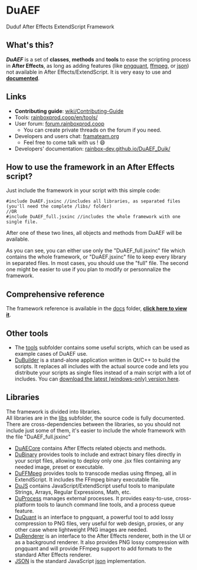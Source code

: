 # DuAEF
Duduf After Effects ExtendScript Framework

## What's this?

***DuAEF*** is a set of **classes**, **methods** and **tools** to ease the scripting process in **After Effects**, as long as adding features (like [pngquant](https://pngquant.org/), [ffmpeg](https://ffmpeg.org/), or [json](http://json.org/)) not available in After Effects/ExtendScript.
It is very easy to use and **[documented](https://rainbox-dev.github.io/DuAEF_Duik/)**.

## Links

- **Contributing guide**: [wiki/Contributing-Guide](https://github.com/Rainbox-dev/DuAEF_Duik/wiki/Contributing-Guide)
- Tools: [rainboxprod.coop/en/tools/](https://rainboxprod.coop/en/tools/)
- User forum: [forum.rainboxprod.coop](http://forum.rainboxprod.coop)
    - You can create private threads on the forum if you need.    
- Developers and users chat: [framateam.org](https://framateam.org/signup_user_complete/?id=scystqi16t8njnwhxbiuso94he)
    - Feel free to come talk with us ! :smile:
- Developers' documentation: [rainbox-dev.github.io/DuAEF_Duik/](https://rainbox-dev.github.io/DuAEF_Duik/)    
   
## How to use the framework in an After Effects script?

Just include the framework in your script with this simple code:

    #include DuAEF.jsxinc //includes all libraries, as separated files (you'll need the complete /libs/ folder)
    //OR
    #include DuAEF_full.jsxinc //includes the whole framework with one single file.
    
After one of these two lines, all objects and methods from DuAEF will be available.

As you can see, you can either use only the "DuAEF_full.jsxinc" file which contains the whole framework, or "DuAEF.jsxinc" file to keep every library in separated files. In most cases, you should use the "full" file. The second one might be easier to use if you plan to modify or personnalize the framework.

## Comprehensive reference

The framework reference is available in the [docs](docs) folder, **[click here to view it](https://rainbox-dev.github.io/DuAEF_Duik/)**.
    
## Other tools

- The [tools](https://github.com/Rainbox-dev/DuAEF/tree/master/src/tools) subfolder contains some useful scripts, which can be used as example cases of DuAEF use.
- [DuBuilder](https://github.com/Rainbox-dev/DuAEF/tree/master/DuBuilder) is a stand-alone application written in Qt/C++ to build the scripts. It replaces all includes with the actual source code and lets you distribute your scripts as single files instead of a main script with a lot of includes.
You can [download the latest (windows-only) version here](https://rainboxprod.coop/downloads/duaef/DuBuilder_0.0.1-Alpha_win64.zip).

## Libraries

The framework is divided into libraries.  
All libraries are in the [libs](libs) subfolder, the source code is fully documented.  
There are cross-dependencies between the libraries, so you should not include just some of them, it's easier to include the whole framework with the file "DuAEF_full.jsxinc"

- [DuAECore](https://github.com/Rainbox-dev/DuAEF/blob/master/libs/DuAECoreLib.jsxinc) contains After Effects related objects and methods.
- [DuBinary](https://github.com/Rainbox-dev/DuAEF/blob/master/libs/DuBinaryLib.jsxinc) provides tools to include and extract binary files directly in your script files, allowing to deploy only one .jsx files containing any needed image, preset or executable.
- [DuFFMpeg](https://github.com/Rainbox-dev/DuAEF/blob/master/libs/DuFFMpegLib.jsxinc) provides tools to transcode medias using ffmpeg, all in ExtendScript. It includes the FFmpeg binary executable file.
- [DuJS](https://github.com/Rainbox-dev/DuAEF/blob/master/libs/DuJSLib.jsxinc) contains JavaScript/ExtendScript useful tools to manipulate Strings, Arrays, Regular Expressions, Math, etc.
- [DuProcess](https://github.com/Rainbox-dev/DuAEF/blob/master/libs/DuProcessLib.jsxinc) manages external processes. It provides easy-to-use, cross-platform tools to launch command line tools, and a process queue feature.
- [DuQuant](https://github.com/Rainbox-dev/DuAEF/blob/master/libs/DuQuantLib.jsxinc) is an interface to pngquant, a powerful tool to add lossy compression to PNG files, very useful for web design, proxies, or any other case where lightweight PNG images are needed.
- [DuRenderer](https://github.com/Rainbox-dev/DuAEF/blob/master/libs/DuRendererLib.jsxinc) is an interface to the After Effects renderer, both in the UI or as a background renderer. It also provides PNG lossy compression with pngquant and will provide FFmpeg support to add formats to the standard After Effects renderer.
- [JSON](https://github.com/Rainbox-dev/DuAEF/blob/master/libs/JSON.jsxinc) is the standard JavaScript [json](http://json.org) implementation.
